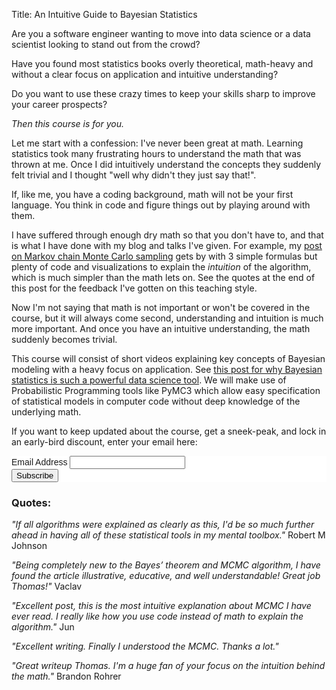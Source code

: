 Title: An Intuitive Guide to Bayesian Statistics

Are you a software engineer wanting to move into data science or a data scientist looking to stand out from the crowd? 

Have you found most statistics books overly theoretical, math-heavy and without a clear focus on application and intuitive understanding? 

Do you want to use these crazy times to keep your skills sharp to improve your career prospects? 

*Then this course is for you.*

Let me start with a confession: I've never been great at math. Learning statistics took many frustrating hours to understand the math that was thrown at me. Once I did intuitively understand the concepts they suddenly felt trivial and I thought "well why didn't they just say that!".

If, like me, you have a coding background, math will not be your first language. You think in code and figure things out by playing around with them.

I have suffered through enough dry math so that you don't have to, and that is what I have done with my blog and talks I've given. For example, my [post on Markov chain Monte Carlo sampling](https://twiecki.io/blog/2015/11/10/mcmc-sampling/) gets by with 3 simple formulas but plenty of code and visualizations to explain the *intuition* of the algorithm, which is much simpler than the math lets on. See the quotes at the end of this post for the feedback I've gotten on this teaching style.

Now I'm not saying that math is not important or won't be covered in the course, but it will always come second, understanding and intuition is much more important. And once you have an intuitive understanding, the math suddenly becomes trivial.

This course will consist of short videos explaining key concepts of Bayesian modeling with a heavy focus on application. See [this post for why Bayesian statistics is such a powerful data science tool](https://twiecki.io/pages/how-can-pymc3-help-you.html). We will make use of Probabilistic Programming tools like PyMC3 which allow easy specification of statistical models in computer code without deep knowledge of the underlying math.

If you want to keep updated about the course, get a sneek-peak, and lock in an early-bird discount, enter your email here:

<!-- Begin Mailchimp Signup Form -->
<link href="//cdn-images.mailchimp.com/embedcode/classic-10_7.css" rel="stylesheet" type="text/css">
<style type="text/css">
	#mc_embed_signup{background:#fff; clear:left; font:14px Helvetica,Arial,sans-serif; }
	/* Add your own Mailchimp form style overrides in your site stylesheet or in this style block.
	   We recommend moving this block and the preceding CSS link to the HEAD of your HTML file. */
</style>
<div id="mc_embed_signup">
<form action="https://twiecki.us10.list-manage.com/subscribe/post?u=ffcf543278f48b79571b62010&amp;id=cdca7f3ebb" method="post" id="mc-embedded-subscribe-form" name="mc-embedded-subscribe-form" class="validate" target="_blank" novalidate>
<div id="mc_embed_signup_scroll">
<div class="mc-field-group">
    <label for="mce-EMAIL">Email Address </label>
    <input type="email" value="" name="EMAIL" class="required email" id="mce-EMAIL">
</div>
<div id="mce-responses" class="clear">
    <div class="response" id="mce-error-response" style="display:none"></div>
    <div class="response" id="mce-success-response" style="display:none"></div>
</div>
<div style="position: absolute; left: -5000px;" aria-hidden="true"><input type="text" name="b_ffcf543278f48b79571b62010_cdca7f3ebb" tabindex="-1" value=""></div>
<div class="clear"><input type="submit" value="Subscribe" name="subscribe" id="mc-embedded-subscribe" class="button"></div>
</div>
</form>
</div>
<script type='text/javascript' src='//s3.amazonaws.com/downloads.mailchimp.com/js/mc-validate.js'></script><script type='text/javascript'>(function($) {window.fnames = new Array(); window.ftypes = new Array();fnames[0]='EMAIL';ftypes[0]='email';fnames[1]='FNAME';ftypes[1]='text';fnames[2]='LNAME';ftypes[2]='text';fnames[3]='ADDRESS';ftypes[3]='address';fnames[4]='PHONE';ftypes[4]='phone';fnames[5]='BIRTHDAY';ftypes[5]='birthday';}(jQuery));var $mcj = jQuery.noConflict(true);</script>
<!--End mc_embed_signup-->

### Quotes:

*"If all algorithms were explained as clearly as this, I'd be so much further ahead in having all of these statistical tools in my mental toolbox."* Robert M Johnson

*"Being completely new to the Bayes’ theorem and MCMC algorithm, I have found the article illustrative, educative, and well understandable! Great job Thomas!"* Vaclav

*"Excellent post, this is the most intuitive explanation about MCMC I have ever read. I really like how you use code instead of math to explain the algorithm."* Jun

*"Excellent writing. Finally I understood the MCMC. Thanks a lot."*

*"Great writeup Thomas. I'm a huge fan of your focus on the intuition behind the math."* Brandon Rohrer
